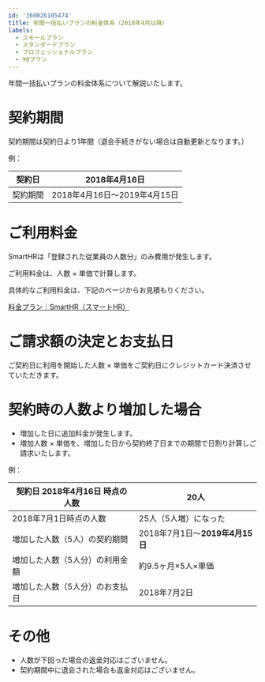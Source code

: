```yaml
---
id: '360026105474'
title: 年間一括払いプランの料金体系（2018年4月以降）
labels:
  - スモールプラン
  - スタンダードプラン
  - プロフェッショナルプラン
  - ¥0プラン
---
```

年間一括払いプランの料金体系について解説いたします。

# 契約期間

契約期間は契約日より1年間（退会手続きがない場合は自動更新となります。）

例：

| 契約日 | 2018年4月16日 |
| --- | --- |
| 契約期間 | 2018年4月16日〜2019年4月15日 |

# ご利用料金

SmartHRは「登録された従業員の人数分」のみ費用が発生します。

ご利用料金は、人数 × 単価で計算します。

具体的なご利用料金は、下記のページからお見積もりください。

[料金プラン｜SmartHR（スマートHR）](https://smarthr.jp/pricing/)

# ご請求額の決定とお支払日

ご契約日に利用を開始した人数 × 単価をご契約日にクレジットカード決済させていただきます。

# 契約時の人数より増加した場合

- 増加した日に追加料金が発生します。
- 増加人数 × 単価を、増加した日から契約終了日までの期間で日割り計算しご請求いたします。

例：

| 契約日 2018年4月16日 時点の人数 | 20人 |
| --- | --- |
| 2018年7月1日時点の人数 | 25人（5人増）になった |
| 増加した人数（5人）の契約期間 | 2018年7月1日〜**2019年4月15日** |
| 増加した人数（5人分）の利用金額 | 約9.5ヶ月×5人×単価 |
| 増加した人数（5人分）のお支払日 | 2018年7月2日 |

# その他

- 人数が下回った場合の返金対応はございません。
- 契約期間中に退会された場合も返金対応はございません。

